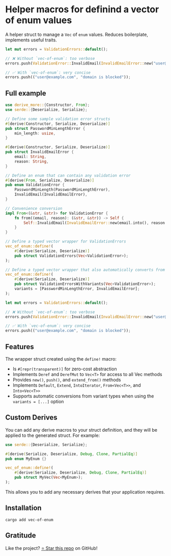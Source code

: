 <!-- DO NOT EDIT -->
<!-- This file is automatically generated by README.ts. -->
<!-- Edit README.ts if you want to make changes. -->

# Helper macros for definind a vector of enum values

A helper struct to manage a `Vec` of `enum` values. Reduces boilerplate, implements useful traits.

```rust
let mut errors = ValidationErrors::default();

// ❌ Without `vec-of-enum`: too verbose
errors.push(ValidationError::InvalidEmail(InvalidEmailError::new("user@example.com".into(), "domain is blocked".into())));

// ✅ With `vec-of-enum`: very concise
errors.push(("user@example.com", "domain is blocked"));
```

## Full example

```rust
use derive_more::{Constructor, From};
use serde::{Deserialize, Serialize};

// Define some sample validation error structs
#[derive(Constructor, Serialize, Deserialize)]
pub struct PasswordMinLengthError {
    min_length: usize,
}

#[derive(Constructor, Serialize, Deserialize)]
pub struct InvalidEmailError {
    email: String,
    reason: String,
}

// Define an enum that can contain any validation error
#[derive(From, Serialize, Deserialize)]
pub enum ValidationError {
    PasswordMinLength(PasswordMinLengthError),
    InvalidEmail(InvalidEmailError),
}

// Convenience conversion
impl From<(&str, &str)> for ValidationError {
    fn from((email, reason): (&str, &str)) -> Self {
        Self::InvalidEmail(InvalidEmailError::new(email.into(), reason.into()))
    }
}

// Define a typed vector wrapper for ValidationErrors
vec_of_enum::define!(
    #[derive(Serialize, Deserialize)]
    pub struct ValidationErrors(Vec<ValidationError>);
);

// Define a typed vector wrapper that also automatically converts from variant types
vec_of_enum::define!(
    #[derive(Serialize, Deserialize)]
    pub struct ValidationErrorsWithVariants(Vec<ValidationError>);
    variants = [PasswordMinLengthError, InvalidEmailError];
);

let mut errors = ValidationErrors::default();

// ❌ Without `vec-of-enum`: too verbose
errors.push(ValidationError::InvalidEmail(InvalidEmailError::new("user@example.com".into(), "domain is blocked".into())));

// ✅ With `vec-of-enum`: very concise
errors.push(("user@example.com", "domain is blocked"));
```

## Features

The wrapper struct created using the `define!` macro:

* Is `#[repr(transparent)]` for zero-cost abstraction
* Implements `Deref` and `DerefMut` to `Vec<T>` for access to all Vec methods
* Provides `new()`, `push()`, and `extend_from()` methods
* Implements `Default`, `Extend`, `IntoIterator`, `From<Vec<T>>`, and `Into<Vec<T>>`
* Supports automatic conversions from variant types when using the `variants = [...]` option

## Custom Derives

You can add any derive macros to your struct definition, and they will be applied to
the generated struct. For example:

```rust
use serde::{Deserialize, Serialize};

#[derive(Serialize, Deserialize, Debug, Clone, PartialEq)]
pub enum MyEnum {}

vec_of_enum::define!(
    #[derive(Serialize, Deserialize, Debug, Clone, PartialEq)]
    pub struct MyVec(Vec<MyEnum>);
);
```

This allows you to add any necessary derives that your application requires.

## Installation

```shell
cargo add vec-of-enum
```

## Gratitude

Like the project? [⭐ Star this repo](https://github.com/DenisGorbachev/vec-of-enum) on GitHub!
